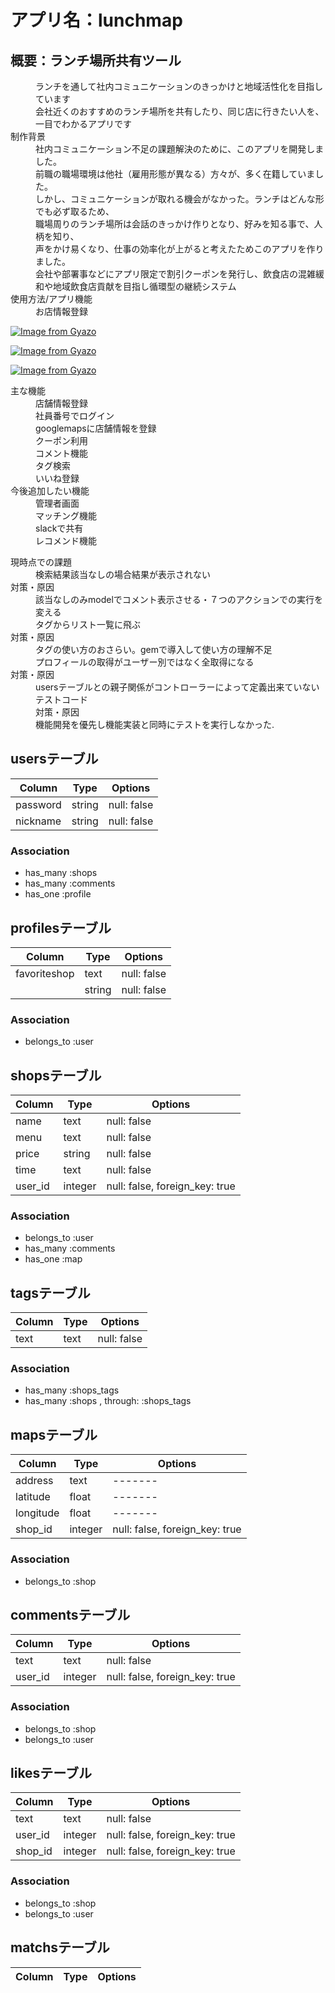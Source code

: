 # アプリ名：lunchmap

## 概要：ランチ場所共有ツール

<dl>
  <dd>ランチを通して社内コミュニケーションのきっかけと地域活性化を目指しています</dd>
  <dd>会社近くのおすすめのランチ場所を共有したり、同じ店に行きたい人を、一目でわかるアプリです</dd>
  <dt>制作背景</dt>
  <dd>社内コミュニケーション不足の課題解決のために、このアプリを開発しました。</dd>
  <dd>前職の職場環境は他社（雇用形態が異なる）方々が、多く在籍していました。</dd>
  <dd>しかし、コミュニケーションが取れる機会がなかった。ランチはどんな形でも必ず取るため、</dd>
  <dd>職場周りのランチ場所は会話のきっかけ作りとなり、好みを知る事で、人柄を知り、</dd>
  <dd>声をかけ易くなり、仕事の効率化が上がると考えたためこのアプリを作りました。</dd>
  <dd>会社や部署事などにアプリ限定で割引クーポンを発行し、飲食店の混雑緩和や地域飲食店貢献を目指し循環型の継続システム</dd>
  <dt>使用方法/アプリ機能</dt>
  <dd>お店情報登録</dd>
</dl>

[![Image from Gyazo](https://i.gyazo.com/7eac64ec33c141b7b6fbbbd793199d6e.png)](https://gyazo.com/7eac64ec33c141b7b6fbbbd793199d6e)

[![Image from Gyazo](https://i.gyazo.com/2a824e2a7ab9f629d0609934d8d89ab3.png)](https://gyazo.com/2a824e2a7ab9f629d0609934d8d89ab3)

[![Image from Gyazo](https://i.gyazo.com/c8ed3bbb669e62ab5ef5fa235e526346.gif)](https://gyazo.com/c8ed3bbb669e62ab5ef5fa235e526346)
<dl>
  <dt>主な機能</dt>
  <dd>店舗情報登録</dd>
  <dd>社員番号でログイン</dd>
  <dd>googlemapsに店舗情報を登録</dd>
  <dd>クーポン利用</dd>
  <dd>コメント機能</dd>
  <dd>タグ検索</dd>
  <dd>いいね登録</dd>
  <dt>今後追加したい機能<dd> 
  <dd>管理者画面</dd> 
  <dd>マッチング機能</dd>
  <dd>slackで共有</dd>
  <dd>レコメンド機能</dd>
</dl>

<dl>
  <dt>現時点での課題</dt>
  <dd>検索結果該当なしの場合結果が表示されない</dd>
  <dt>対策・原因</dt>
  <dd>該当なしのみmodelでコメント表示させる・７つのアクションでの実行を変える</dd>
  <dd>タグからリスト一覧に飛ぶ<dd>
  <dt>対策・原因</dt>
  <dd>タグの使い方のおさらい。gemで導入して使い方の理解不足</dd>
  <dd>プロフィールの取得がユーザー別ではなく全取得になる</dd>
  <dt>対策・原因</dt>
  <dd>usersテーブルとの親子関係がコントローラーによって定義出来ていない</dd>
  <dd>テストコード</dd>
  <dd>対策・原因</dd>
  <dd>機能開発を優先し機能実装と同時にテストを実行しなかった.</dd>
</dl>  


## usersテーブル
|Column|Type|Options|
|------|----|-------|
|password|string|null: false|
|nickname|string|null: false|
### Association
- has_many :shops
- has_many :comments
- has_one :profile

## profilesテーブル
|Column|Type|Options|
|------|----|-------|
|favoriteshop|text|null: false|
||string|null: false|
### Association
- belongs_to :user

## shopsテーブル
|Column|Type|Options|
|------|----|-------|
|name|text|null: false|
|menu|text|null: false|
|price|string|null: false|
|time|text|null: false|
|user_id|integer|null: false, foreign_key: true|
### Association
- belongs_to :user
- has_many :comments
- has_one :map


## tagsテーブル
|Column|Type|Options|
|------|----|-------|
|text|text|null: false|
### Association
- has_many :shops_tags
- has_many  :shops ,  through:  :shops_tags

## mapsテーブル
|Column|Type|Options|
|------|----|-------|
|address|text|-------|
|latitude|float|-------|
|longitude|float|-------|
|shop_id|integer|null: false, foreign_key: true|
### Association
- belongs_to :shop


## commentsテーブル
|Column|Type|Options|
|------|----|-------|
|text|text|null: false|
|user_id|integer|null: false, foreign_key: true|
### Association
- belongs_to :shop
- belongs_to :user

## likesテーブル
|Column|Type|Options|
|------|----|-------|
|text|text|null: false|
|user_id|integer|null: false, foreign_key: true|
|shop_id|integer|null: false, foreign_key: true|
### Association
- belongs_to :shop
- belongs_to :user

## matchsテーブル
|Column|Type|Options|
|------|----|-------|
